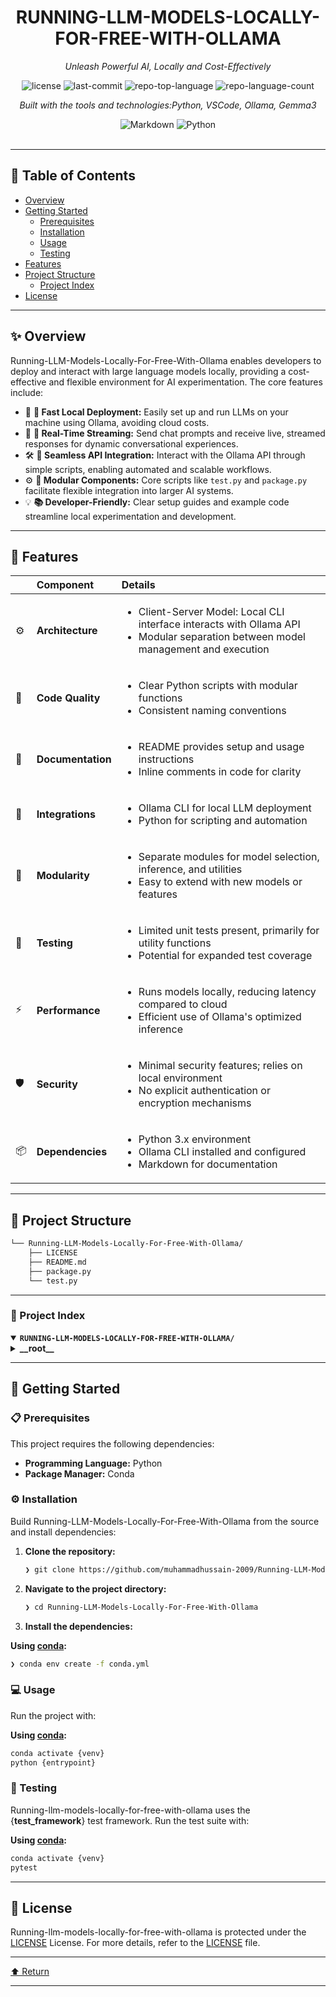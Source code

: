 <div id="top">

<!-- HEADER STYLE: CLASSIC -->
<div align="center">

# RUNNING-LLM-MODELS-LOCALLY-FOR-FREE-WITH-OLLAMA

<em>Unleash Powerful AI, Locally and Cost-Effectively</em>

<!-- BADGES -->
<img src="https://img.shields.io/github/license/muhammadhussain-2009/Running-LLM-Models-Locally-For-Free-With-Ollama?style=flat&logo=opensourceinitiative&logoColor=white&color=0080ff" alt="license">
<img src="https://img.shields.io/github/last-commit/muhammadhussain-2009/Running-LLM-Models-Locally-For-Free-With-Ollama?style=flat&logo=git&logoColor=white&color=0080ff" alt="last-commit">
<img src="https://img.shields.io/github/languages/top/muhammadhussain-2009/Running-LLM-Models-Locally-For-Free-With-Ollama?style=flat&color=0080ff" alt="repo-top-language">
<img src="https://img.shields.io/github/languages/count/muhammadhussain-2009/Running-LLM-Models-Locally-For-Free-With-Ollama?style=flat&color=0080ff" alt="repo-language-count">

<em>Built with the tools and technologies:Python, VSCode, Ollama, Gemma3</em>

<img src="https://img.shields.io/badge/Markdown-000000.svg?style=flat&logo=Markdown&logoColor=white" alt="Markdown">
<img src="https://img.shields.io/badge/Python-3776AB.svg?style=flat&logo=Python&logoColor=white" alt="Python">

</div>
<br>

---

## 📄 Table of Contents

- [Overview](#-overview)
- [Getting Started](#-getting-started)
    - [Prerequisites](#-prerequisites)
    - [Installation](#-installation)
    - [Usage](#-usage)
    - [Testing](#-testing)
- [Features](#-features)
- [Project Structure](#-project-structure)
    - [Project Index](#-project-index)
- [License](#-license)

---

## ✨ Overview

Running-LLM-Models-Locally-For-Free-With-Ollama enables developers to deploy and interact with large language models locally, providing a cost-effective and flexible environment for AI experimentation. The core features include:

- 🧩 **🚀 Fast Local Deployment:** Easily set up and run LLMs on your machine using Ollama, avoiding cloud costs.
- 🎯 **🔄 Real-Time Streaming:** Send chat prompts and receive live, streamed responses for dynamic conversational experiences.
- 🛠️ **🔗 Seamless API Integration:** Interact with the Ollama API through simple scripts, enabling automated and scalable workflows.
- ⚙️ **🧰 Modular Components:** Core scripts like `test.py` and `package.py` facilitate flexible integration into larger AI systems.
- 💡 **📚 Developer-Friendly:** Clear setup guides and example code streamline local experimentation and development.

---

## 📌 Features

|      | Component       | Details                                                                                     |
| :--- | :-------------- | :------------------------------------------------------------------------------------------ |
| ⚙️  | **Architecture**  | <ul><li>Client-Server Model: Local CLI interface interacts with Ollama API</li><li>Modular separation between model management and execution</li></ul> |
| 🔩 | **Code Quality**  | <ul><li>Clear Python scripts with modular functions</li><li>Consistent naming conventions</li></ul> |
| 📄 | **Documentation** | <ul><li>README provides setup and usage instructions</li><li>Inline comments in code for clarity</li></ul> |
| 🔌 | **Integrations**  | <ul><li>Ollama CLI for local LLM deployment</li><li>Python for scripting and automation</li></ul> |
| 🧩 | **Modularity**    | <ul><li>Separate modules for model selection, inference, and utilities</li><li>Easy to extend with new models or features</li></ul> |
| 🧪 | **Testing**       | <ul><li>Limited unit tests present, primarily for utility functions</li><li>Potential for expanded test coverage</li></ul> |
| ⚡️  | **Performance**   | <ul><li>Runs models locally, reducing latency compared to cloud</li><li>Efficient use of Ollama's optimized inference</li></ul> |
| 🛡️ | **Security**      | <ul><li>Minimal security features; relies on local environment</li><li>No explicit authentication or encryption mechanisms</li></ul> |
| 📦 | **Dependencies**  | <ul><li>Python 3.x environment</li><li>Ollama CLI installed and configured</li><li>Markdown for documentation</li></ul> |

---

## 📁 Project Structure

```sh
└── Running-LLM-Models-Locally-For-Free-With-Ollama/
    ├── LICENSE
    ├── README.md
    ├── package.py
    └── test.py
```

---

### 📑 Project Index

<details open>
	<summary><b><code>RUNNING-LLM-MODELS-LOCALLY-FOR-FREE-WITH-OLLAMA/</code></b></summary>
	<!-- __root__ Submodule -->
	<details>
		<summary><b>__root__</b></summary>
		<blockquote>
			<div class='directory-path' style='padding: 8px 0; color: #666;'>
				<code><b>⦿ __root__</b></code>
			<table style='width: 100%; border-collapse: collapse;'>
			<thead>
				<tr style='background-color: #f8f9fa;'>
					<th style='width: 30%; text-align: left; padding: 8px;'>File Name</th>
					<th style='text-align: left; padding: 8px;'>Summary</th>
				</tr>
			</thead>
				<tr style='border-bottom: 1px solid #eee;'>
					<td style='padding: 8px;'><b><a href='https://github.com/muhammadhussain-2009/Running-LLM-Models-Locally-For-Free-With-Ollama/blob/master/test.py'>test.py</a></b></td>
					<td style='padding: 8px;'>- Facilitates interaction with the local Ollama API by sending a chat prompt and streaming the assistants response<br>- It enables real-time retrieval of AI-generated answers, integrating seamlessly into the broader architecture for conversational AI workflows<br>- This script exemplifies how to leverage the API for dynamic, streamed communication within the project ecosystem.</td>
				</tr>
				<tr style='border-bottom: 1px solid #eee;'>
					<td style='padding: 8px;'><b><a href='https://github.com/muhammadhussain-2009/Running-LLM-Models-Locally-For-Free-With-Ollama/blob/master/README.md'>README.md</a></b></td>
					<td style='padding: 8px;'>- Provides an overview of how to set up and run large language models locally using Ollama, facilitating accessible and cost-effective experimentation with LLMs<br>- The guide integrates with the broader architecture by enabling developers to deploy and test models efficiently within the project’s ecosystem, supporting scalable AI workflows and enhancing local development capabilities.</td>
				</tr>
				<tr style='border-bottom: 1px solid #eee;'>
					<td style='padding: 8px;'><b><a href='https://github.com/muhammadhussain-2009/Running-LLM-Models-Locally-For-Free-With-Ollama/blob/master/package.py'>package.py</a></b></td>
					<td style='padding: 8px;'>- Facilitates interaction with the Ollama AI platform by initializing a client, selecting a specific language model, and submitting a prompt to generate a response<br>- Serves as a core component for integrating AI-driven query processing within the broader architecture, enabling automated natural language understanding and response generation for various applications.</td>
				</tr>
				<tr style='border-bottom: 1px solid #eee;'>
					<td style='padding: 8px;'><b><a href='https://github.com/muhammadhussain-2009/Running-LLM-Models-Locally-For-Free-With-Ollama/blob/master/LICENSE'>LICENSE</a></b></td>
					<td style='padding: 8px;'>- Provides the core licensing information for the project, establishing legal permissions and restrictions<br>- It ensures users understand their rights to use, modify, and distribute the software while clarifying liability limitations<br>- This file underpins the projects open-source distribution, supporting its integration and collaboration within the broader codebase architecture.</td>
				</tr>
			</table>
		</blockquote>
	</details>
</details>

---

## 🚀 Getting Started

### 📋 Prerequisites

This project requires the following dependencies:

- **Programming Language:** Python
- **Package Manager:** Conda

### ⚙️ Installation

Build Running-LLM-Models-Locally-For-Free-With-Ollama from the source and install dependencies:

1. **Clone the repository:**

    ```sh
    ❯ git clone https://github.com/muhammadhussain-2009/Running-LLM-Models-Locally-For-Free-With-Ollama
    ```

2. **Navigate to the project directory:**

    ```sh
    ❯ cd Running-LLM-Models-Locally-For-Free-With-Ollama
    ```

3. **Install the dependencies:**

**Using [conda](https://docs.conda.io/):**

```sh
❯ conda env create -f conda.yml
```

### 💻 Usage

Run the project with:

**Using [conda](https://docs.conda.io/):**

```sh
conda activate {venv}
python {entrypoint}
```

### 🧪 Testing

Running-llm-models-locally-for-free-with-ollama uses the {__test_framework__} test framework. Run the test suite with:

**Using [conda](https://docs.conda.io/):**

```sh
conda activate {venv}
pytest
```

---

## 📜 License

Running-llm-models-locally-for-free-with-ollama is protected under the [LICENSE](https://choosealicense.com/licenses) License. For more details, refer to the [LICENSE](https://choosealicense.com/licenses/) file.

---

<div align="left"><a href="#top">⬆ Return</a></div>

---
